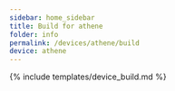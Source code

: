 ```yaml
---
sidebar: home_sidebar
title: Build for athene
folder: info
permalink: /devices/athene/build
device: athene
---
```

{% include templates/device_build.md %}
